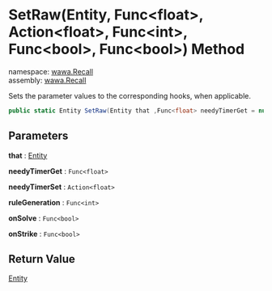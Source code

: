 # SetRaw\(Entity, Func\<float\>, Action\<float\>, Func\<int\>, Func\<bool\>, Func\<bool\>\) Method

namespace: [wawa\.Recall](../../wawa.Recall.md)<br />
assembly: [wawa\.Recall](../../../wawa.Recall.md)

Sets the parameter values to the corresponding hooks, when applicable\.

```csharp
public static Entity SetRaw(Entity that ,Func<float> needyTimerGet = null ,Action<float> needyTimerSet = null ,Func<int> ruleGeneration = null ,Func<bool> onSolve = null ,Func<bool> onStrike = null);
```

## Parameters

__that__ : [Entity](../../../wawa.Recall/wawa.Recall/Entity.md)



__needyTimerGet__ : `Func<float>`



__needyTimerSet__ : `Action<float>`



__ruleGeneration__ : `Func<int>`



__onSolve__ : `Func<bool>`



__onStrike__ : `Func<bool>`



## Return Value

[Entity](../../../wawa.Recall/wawa.Recall/Entity.md)



